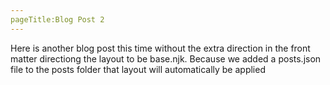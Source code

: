 ```yaml
---
pageTitle:Blog Post 2
---
```


Here is another blog post this time without the extra direction in the front matter directiong the layout to be base.njk. Because we added a posts.json file to the posts folder that layout will automatically be applied